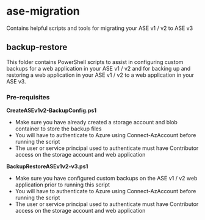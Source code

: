 # ase-migration
Contains helpful scripts and tools for migrating your ASE v1 / v2 to ASE v3

## backup-restore
This folder contains PowerShell scripts to assist in configuring custom backups for a web application in your ASE v1 / v2 and for backing up and restoring a web application in your ASE v1 / v2 to a web application in your ASE v3.

### Pre-requisites
**CreateASEv1v2-BackupConfig.ps1**
- Make sure you have already created a storage account and blob container to store the backup files
- You will have to authenticate to Azure using Connect-AzAccount before running the script
- The user or service principal used to authenticate must have Contributor access on the storage account and web application

**BackupRestoreASEv1v2-v3.ps1**
- Make sure you have configured custom backups on the ASE v1 / v2 web application prior to running this script
- You will have to authenticate to Azure using Connect-AzAccount before running the script
- The user or service principal used to authenticate must have Contributor access on the storage account and web application
